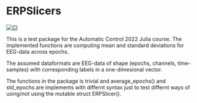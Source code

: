 # ERPSlicers

[![CI](https://github.com/watch4thesky/ERPSlicers/actions/workflows/CI.yml/badge.svg)](https://github.com/watch4thesky/ERPSlicers/actions/workflows/CI.yml)

This is a test package for the Automatic Control 2022 Julia course. The implemented functions are computing mean and standard deviations for EEG-data across epochs.

The assumed dataformats are EEG-data of shape (epochs, channels, time-samples) with corresponding labels in a one-dimesional vector. 

The functions in the package is trivial and average_epochs() and std_epochs are implements with differnt syntax just to test differnt ways of using/not using the mutable struct ERPSlicer().